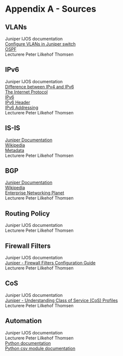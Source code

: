 # Appendix A - Sources

## VLANs
Juniper IJOS documentation  
[Configure VLANs in Juniper switch](http://www.mustbegeek.com/configure-vlans-in-juniper-switch/)   
[OSPF](https://en.wikipedia.org/wiki/Open_Shortest_Path_First)   
Lecturere Peter Lilkehof Thomsen   


## IPv6
Juniper IJOS documentation   
[Difference between IPv4 and IPv6](http://www.webopedia.com/DidYouKnow/Internet/ipv6_ipv4_difference.html)   
[The Internet Protocol](https://en.wikipedia.org/wiki/Internet_Protocol)   
[IPv6](https://en.wikipedia.org/wiki/IPv6)   
[IPv6 Header](http://ipv6.com/articles/general/IPv6-Header.htm)   
[IPv6 Addressing](http://ipv6.com/articles/general/IPv6-Addressing.htm)      
Lecturere Peter Lilkehof Thomsen   

## IS-IS
[Juniper Documentation](https://www.juniper.net/documentation/en_US/junos/topics/concept/is-is-routing-overview.html)   
[Wikipedia](https://en.wikipedia.org/wiki/IS-IS)   
[Metadata](http://www.metaswitch.com/resources/what-is-intermediate-system-to-intermediate-system-isis)   
Lecturere Peter Lilkehof Thomsen   

## BGP
[Juniper Documentation](https://www.juniper.net/documentation/en_US/junos/topics/concept/bgp-routing-overview.html)   
[Wikipedia](https://en.wikipedia.org/wiki/Border_Gateway_Protocol)   
[Enterprise Networking Planet](http://www.enterprisenetworkingplanet.com/netsp/article.php/3615896/Networking-101-Understanding-BGP-Routing.htm)   
Lecturere Peter Lilkehof Thomsen   

## Routing Policy
Juniper IJOS documentation   
Lecturere Peter Lilkehof Thomsen   

## Firewall Filters
Juniper IJOS documentation   
[Juniper - Firewall Filters Configuration Guide](https://www.juniper.net/documentation/en_US/junos12.3/information-products/pathway-pages/config-guide-firewall-filter/config-guide-firewall-filter.html#overview)   
Lecturere Peter Lilkehof Thomsen   

## CoS
Juniper IJOS documentation   
[Juniper - Understanding Class of Service (CoS) Profiles](https://www.juniper.net/documentation/en_US/junos-space-apps/network-director3.0/topics/concept/cos-profile-understanding.html)   
Lecturere Peter Lilkehof Thomsen   

## Automation
Juniper IJOS documentation     
Lecturere Peter Lilkehof Thomsen      
[Python documentation](https://docs.python.org/3/)   
[Python csv module documentation](https://docs.python.org/3/library/csv.html)    
